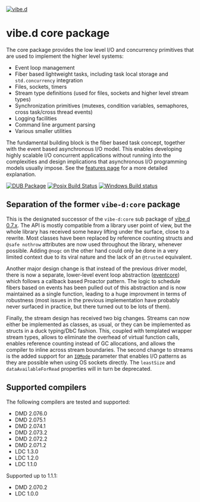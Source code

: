 [![vibe.d](https://vibed.org/images/logo-and-title.png)](https://vibed.org)

vibe.d core package
===================

The core package provides the low level I/O and concurrency primitives that are used to implement the higher level systems:

 - Event loop management
 - Fiber based lightweight tasks, including task local storage and `std.concurrency` integration
 - Files, sockets, timers
 - Stream type definitions (used for files, sockets and higher level stream types)
 - Synchronization primitives (mutexes, condition variables, semaphores, cross task/cross thread events)
 - Logging facilities
 - Command line argument parsing
 - Various smaller utilities

The fundamental building block is the fiber based task concept, together with the event based asynchronous I/O model. This enables developing highly scalable I/O concurrent applications without running into the complexities and design implications that asynchronous I/O programming models usually impose. See the [features page](https://vibed.org/features) for a more detailed explanation.

[![DUB Package](https://img.shields.io/dub/v/vibe-core.svg)](https://code.dlang.org/packages/vibe-core)
[![Posix Build Status](https://travis-ci.org/vibe-d/vibe-core.svg?branch=master)](https://travis-ci.org/vibe-d/vibe-core)
[![Windows Build status](https://ci.appveyor.com/api/projects/status/eexephyroa7ag3xr/branch/master?svg=true)](https://ci.appveyor.com/project/s-ludwig/vibe-core/branch/master)


Separation of the former `vibe-d:core` package
----------------------------------------------

This is the designated successor of the `vibe-d:core` sub package of [vibe.d 0.7.x](https://github.com/rejectedsoftware/vibe.d.git). The API is mostly compatible from a library user point of view, but the whole library has received some heavy lifting under the surface, close to a rewrite. Most classes have been replaced by reference counting structs and `@safe nothrow` attributes are now used throughout the library, whenever possible. Adding `@nogc` on the other hand could only be done in a very limited context due to its viral nature and the lack of an `@trusted` equivalent.

Another major design change is that instead of the previous driver model, there is now a separate, lower-level event loop abstraction ([eventcore](https://github.com/vibe-d/eventcore.git)) which follows a callback based Proactor pattern. The logic to schedule fibers based on events has been pulled out of this abstraction and is now maintained as a single function, leading to a huge improvment in terms of robustness (most issues in the previous implementation have probably never surfaced in practice, but there turned out to be lots of them).

Finally, the stream design has received two big changes. Streams can now either be implemented as classes, as usual, or they can be implemented as structs in a duck typing/DbC fashion. This, coupled with templated wrapper stream types, allows to eliminate the overhead of virtual function calls, enables reference counting instead of GC allocations, and allows the compiler to inline across stream boundaries. The second change to streams is the added support for an [`IOMode`](https://github.com/vibe-d/eventcore/blob/c242fdae16470ae4dc4e7e6578d582c1d3ba57ec/source/eventcore/driver.d#L533) parameter that enables I/O patterns as they are possible when using OS sockets directly. The `leastSize` and `dataAvailableForRead` properties will in turn be deprecated.


Supported compilers
-------------------

The following compilers are tested and supported:

- DMD 2.076.0
- DMD 2.075.1
- DMD 2.074.1
- DMD 2.073.2
- DMD 2.072.2
- DMD 2.071.2
- LDC 1.3.0
- LDC 1.2.0
- LDC 1.1.0

Supported up to 1.1.1:

- DMD 2.070.2
- LDC 1.0.0
